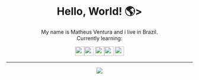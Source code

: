 <h1 align="center">Hello, World! 🌎></h1>
<p align="center">My name is Matheus Ventura and i live in Brazil. <br> Currently learning:</p>

<p align="center"><img src="https://logospng.org/download/html-5/logo-html-5-512.png" height="25px"><img src="https://logospng.org/download/css-3/logo-css-3-2048.png" height="25px"> <img src="https://logospng.org/download/javascript/logo-javascript-icon-1024.png" height="25px"><img src="https://upload.wikimedia.org/wikipedia/commons/thumb/9/96/Sass_Logo_Color.svg/1280px-Sass_Logo_Color.svg.png" height="25px"> <img src="https://upload.wikimedia.org/wikipedia/commons/thumb/a/a7/React-icon.svg/2300px-React-icon.svg.png" height="25px"> </p>
<hr>

<p align="center">
<img src="https://github-readme-stats.vercel.app/api?username=matheuusventura&&show_icons=true&count_private=true&theme=darcula&hide_border=true&hide=issues,contribs&bg_color=00000000">
</p>
